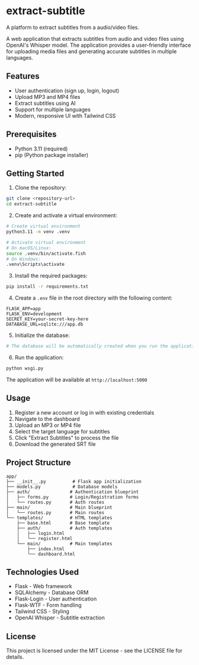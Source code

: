 # extract-subtitle
A platform to extract subtitles from a audio/video files.

A web application that extracts subtitles from audio and video files using OpenAI's Whisper model. The application provides a user-friendly interface for uploading media files and generating accurate subtitles in multiple languages.

## Features

- User authentication (sign up, login, logout)
- Upload MP3 and MP4 files
- Extract subtitles using AI
- Support for multiple languages
- Modern, responsive UI with Tailwind CSS

## Prerequisites

- Python 3.11 (required)
- pip (Python package installer)

## Getting Started

1. Clone the repository:
```bash
git clone <repository-url>
cd extract-subtitle
```

2. Create and activate a virtual environment:
```bash
# Create virtual environment
python3.11 -m venv .venv

# Activate virtual environment
# On macOS/Linux:
source .venv/bin/activate.fish
# On Windows:
.venv\Scripts\activate
```

3. Install the required packages:
```bash
pip install -r requirements.txt
```

4. Create a `.env` file in the root directory with the following content:
```
FLASK_APP=app
FLASK_ENV=development
SECRET_KEY=your-secret-key-here
DATABASE_URL=sqlite:///app.db
```

5. Initialize the database:
```bash
# The database will be automatically created when you run the application
```

6. Run the application:
```bash
python wsgi.py
```

The application will be available at `http://localhost:5000`

## Usage

1. Register a new account or log in with existing credentials
2. Navigate to the dashboard
3. Upload an MP3 or MP4 file
4. Select the target language for subtitles
5. Click "Extract Subtitles" to process the file
6. Download the generated SRT file

## Project Structure

```
app/
├── __init__.py          # Flask app initialization
├── models.py            # Database models
├── auth/               # Authentication blueprint
│   ├── forms.py        # Login/Registration forms
│   └── routes.py       # Auth routes
├── main/               # Main blueprint
│   └── routes.py       # Main routes
└── templates/          # HTML templates
    ├── base.html       # Base template
    ├── auth/           # Auth templates
    │   ├── login.html
    │   └── register.html
    └── main/           # Main templates
        ├── index.html
        └── dashboard.html
```

## Technologies Used

- Flask - Web framework
- SQLAlchemy - Database ORM
- Flask-Login - User authentication
- Flask-WTF - Form handling
- Tailwind CSS - Styling
- OpenAI Whisper - Subtitle extraction

## License

This project is licensed under the MIT License - see the LICENSE file for details.
